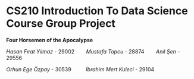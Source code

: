 # CS210 Introduction To Data Science Course Group Project

  **Four Horsemen of the Apocalypse** 

*Hasan Fırat Yılmaz* - 29002 &nbsp;&nbsp;&nbsp;&nbsp;&nbsp;&nbsp; *Mustafa Topcu* - 28874 &nbsp;&nbsp;&nbsp;&nbsp;&nbsp;&nbsp; *Anıl Şen* - 29556

*Orhun Ege Özpay* - 30539 &nbsp;&nbsp;&nbsp;&nbsp;&nbsp;&nbsp;&nbsp;&nbsp; *İbrahim Mert Kuleci* - 29104




